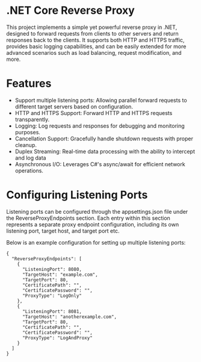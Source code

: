# .NET Core Reverse Proxy
This project implements a simple yet powerful reverse proxy in .NET, designed to forward requests from clients to other servers and return responses back to the clients. It supports both HTTP and HTTPS traffic, provides basic logging capabilities, and can be easily extended for more advanced scenarios such as load balancing, request modification, and more.

# Features
* Support multiple listening ports: Allowing parallel forward requests to different target servers based on configuration.
* HTTP and HTTPS Support: Forward HTTP and HTTPS requests transparently.
* Logging: Log requests and responses for debugging and monitoring purposes.
* Cancellation Support: Gracefully handle shutdown requests with proper cleanup.
* Duplex Streaming: Real-time data processing with the ability to intercept and log data
* Asynchronous I/O: Leverages C#'s async/await for efficient network operations.

# Configuring Listening Ports
Listening ports can be configured through the appsettings.json file under the ReverseProxyEndpoints section. Each entry within this section represents a separate proxy endpoint configuration, including its own listening port, target host, and target port etc.

Below is an example configuration for setting up multiple listening ports:

```
{
  "ReverseProxyEndpoints": [
    {
      "ListeningPort": 8080,
      "TargetHost": "example.com",
      "TargetPort": 80,
      "CertificatePath": "",
      "CertificatePassword": "",
      "ProxyType": "LogOnly"
    },
    {
      "ListeningPort": 8081,
      "TargetHost": "anotherexample.com",
      "TargetPort": 80,
      "CertificatePath": "",
      "CertificatePassword": "",
      "ProxyType": "LogAndProxy"
    }
  ]
}
```